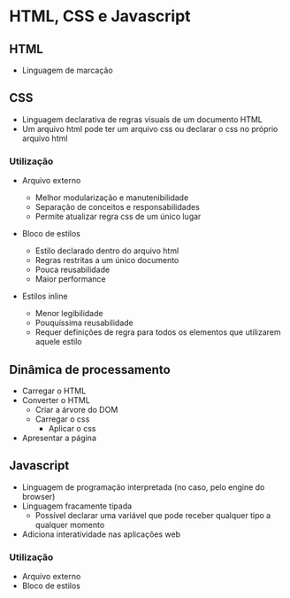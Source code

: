 # HTML, CSS e Javascript

## HTML 

* Linguagem de marcação

## CSS

* Linguagem declarativa de regras visuais de um documento HTML
* Um arquivo html pode ter um arquivo css ou declarar o css no próprio arquivo html

### Utilização

* Arquivo externo
    * Melhor modularização e manutenibilidade
    * Separação de conceitos e responsabilidades
    * Permite atualizar regra css de um único lugar

* Bloco de estilos
    * Estilo declarado dentro do arquivo html
    * Regras restritas a um único documento
    * Pouca reusabilidade
    * Maior performance

* Estilos inline
    * Menor legibilidade
    * Pouquíssima reusabilidade
    * Requer definições de regra para todos os elementos que utilizarem aquele estilo

## Dinâmica de processamento

* Carregar o HTML
* Converter o HTML
    * Criar a árvore do DOM
    * Carregar o css 
        * Aplicar o css
* Apresentar a página

## Javascript

* Linguagem de programação interpretada (no caso, pelo engine do browser)
* Linguagem fracamente tipada
    * Possível declarar uma variável que pode receber qualquer tipo a qualquer momento
* Adiciona interatividade nas aplicações web

### Utilização

* Arquivo externo
* Bloco de estilos
